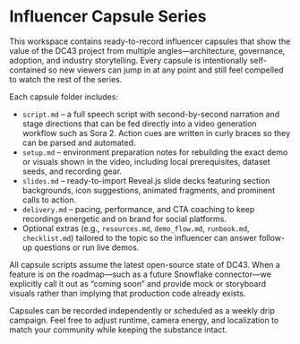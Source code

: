 # Influencer Capsule Series

This workspace contains ready-to-record influencer capsules that show the value
of the DC43 project from multiple angles—architecture, governance, adoption,
and industry storytelling. Every capsule is intentionally self-contained so new
viewers can jump in at any point and still feel compelled to watch the rest of
the series.

Each capsule folder includes:

- `script.md` – a full speech script with second-by-second narration and stage
directions that can be fed directly into a video generation workflow such as
Sora 2. Action cues are written in curly braces so they can be parsed and
automated.
- `setup.md` – environment preparation notes for rebuilding the exact demo or
visuals shown in the video, including local prerequisites, dataset seeds, and
recording gear.
- `slides.md` – ready-to-import Reveal.js slide decks featuring section
backgrounds, icon suggestions, animated fragments, and prominent calls to
action.
- `delivery.md` – pacing, performance, and CTA coaching to keep recordings
energetic and on brand for social platforms.
- Optional extras (e.g., `resources.md`, `demo_flow.md`, `runbook.md`,
`checklist.md`) tailored to the topic so the influencer can answer follow-up
questions or run live demos.

All capsule scripts assume the latest open-source state of DC43. When a feature
is on the roadmap—such as a future Snowflake connector—we explicitly call it
out as “coming soon” and provide mock or storyboard visuals rather than implying
that production code already exists.

Capsules can be recorded independently or scheduled as a weekly drip campaign.
Feel free to adjust runtime, camera energy, and localization to match your
community while keeping the substance intact.
